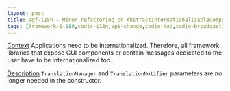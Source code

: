 ```yaml
---
layout: post
title: agf-i18n - Minor refactoring on AbstractInternationalizableComponent
tags: [framework-1-186,codjo-i18n,api-change,codjo-mad,codjo-broadcast]
---
```

<u>Context</u>
Applications need to be internationalized. Therefore, all framework libraries that expose GUI components or contain messages dedicated to the user have to be internationalized too.

<u>Description</u>
```TranslationManager``` and ```TranslationNotifier``` parameters are no longer needed in the constructor.